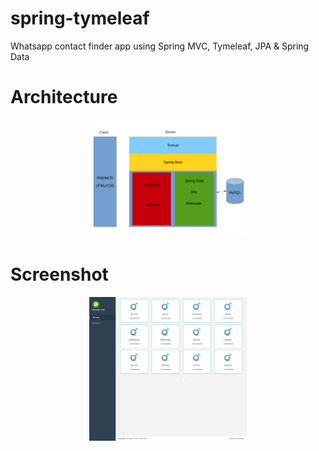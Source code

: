 # spring-tymeleaf

Whatsapp contact finder app using Spring MVC, Tymeleaf, JPA & Spring Data

# Architecture

<p align="center">
  <img src="technology.png" width="50%"/>
</p>

# Screenshot

<p align="center">
  <img src="screenshot.png" width="50%"/>
</p>
